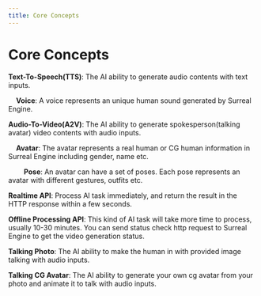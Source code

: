 ```yaml
---
title: Core Concepts
---
```


# Core Concepts


**Text-To-Speech(TTS)**: The AI ability to generate audio contents with text inputs.

&nbsp;&nbsp;&nbsp;&nbsp;**Voice**: A voice represents an unique human sound generated by Surreal Engine.

**Audio-To-Video(A2V)**: The AI ability to generate spokesperson(talking avatar) video contents with audio inputs.

&nbsp;&nbsp;&nbsp;&nbsp;**Avatar**: The avatar represents a real human or CG human information in Surreal Engine including gender, name etc.

&nbsp;&nbsp;&nbsp;&nbsp;&nbsp;&nbsp;&nbsp;&nbsp;**Pose**: An avatar can have a set of poses. Each pose represents an avatar with different gestures, outfits etc. 

**Realtime API**: Process AI task immediately, and return the result in the HTTP response within a few seconds.

**Offline Processing API**: This kind of AI task will take more time to process, usually 10-30 minutes. You can send status check http request to Surreal Engine to get the video generation status.

**Talking Photo**: The AI ability to make the human in with provided image talking with audio inputs.

**Talking CG Avatar**: The AI ability to generate your own cg avatar from your photo and animate it to talk with audio inputs.
